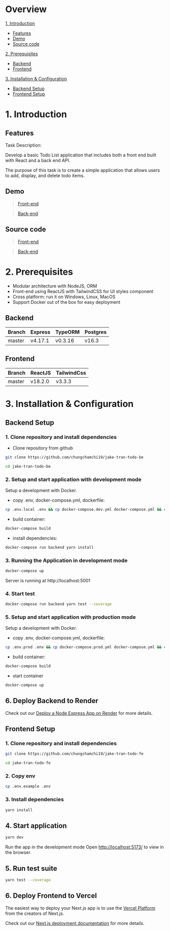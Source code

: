 # Overview

[1. Introduction](https://github.com/chungchamchi19/jake-tran-todo-be?tab=readme-ov-file#1-introduction)
- [Features](https://github.com/chungchamchi19/jake-tran-todo-be?tab=readme-ov-file#features)
- [Demo](https://github.com/chungchamchi19/jake-tran-todo-be?tab=readme-ov-file#demo)
- [Source code](https://github.com/chungchamchi19/jake-tran-todo-be?tab=readme-ov-file#source-code)

[2. Prerequisites](https://github.com/chungchamchi19/jake-tran-todo-be?tab=readme-ov-file#2-prerequisites)
- [Backend](https://github.com/chungchamchi19/jake-tran-todo-be?tab=readme-ov-file#backend)
- [Frontend](https://github.com/chungchamchi19/jake-tran-todo-be?tab=readme-ov-file#frontend)

[3. Installation & Configuration](https://github.com/chungchamchi19/jake-tran-todo-be?tab=readme-ov-file#3-installation--configuration)
- [Backend Setup](https://github.com/chungchamchi19/jake-tran-todo-be?tab=readme-ov-file#backend-setup)
- [Frontend Setup](https://github.com/chungchamchi19/jake-tran-todo-be?tab=readme-ov-file#frontend-setup)

# 1. Introduction

## Features

Task Description:

Develop a basic Todo List application that includes both a front end built with React and a back end API. 

The purpose of this task is to create a simple application that allows users to add, display, and delete todo items.

## Demo

> [Front-end](https://jake-tran-todo-fe.vercel.app/)

> [Back-end](https://jake-tran-todo-be.onrender.com)

## Source code

> [Front-end](https://github.com/chungchamchi19/jake-tran-todo-fe)

> [Back-end](https://github.com/chungchamchi19/jake-tran-todo-be)

# 2. Prerequisites
- Modular architecture with NodeJS, ORM
- Front-end using ReactJS with TailwindCSS for UI styles component
- Cross platform: run it on Windows, Linux, MacOS
- Support Docker out of the box for easy deployment

## Backend
                    
Branch  | Express | TypeORM | Postgres
-------|------ | -------|------
master  | v4.17.1 | v0.3.16 | v16.3

## Frontend
                    
Branch | ReactJS| TailwindCss 
-------| -------|------
master  | v18.2.0 | v3.3.3

# 3. Installation & Configuration

## Backend Setup

### 1. Clone repository and install dependencies
- Clone repository from github
```bash
git clone https://github.com/chungchamchi19/jake-tran-todo-be
```
```bash
cd jake-tran-todo-be
```

### 2. Setup and start application with development mode

Setup a development with Docker.

- copy .env, docker-compose.yml, dockerfile:

```bash
cp .env.local .env && cp docker-compose.dev.yml docker-compose.yml && cp Dockerfile.dev Dockerfile
```

- build container:

```bash
docker-compose build
```

- install dependencies:

```bash
docker-compose run backend yarn install
```

### 3. Running the Application in development mode

```bash
docker-compose up
```

Server is running at http://localhost:5001

### 4. Start test

```bash
docker-compose run backend yarn test --coverage
```

### 5. Setup and start application with production mode

Setup a development with Docker.

- copy .env, docker-compose.yml, dockerfile:

```bash
cp .env.prod .env && cp docker-compose.prod.yml docker-compose.yml && cp Dockerfile.prod Dockerfile
```

- build container:

```bash
docker-compose build
```

- start container

```bash
docker-compose up
```

## 6. Deploy Backend to Render

Check out our [Deploy a Node Express App on Render](https://docs.render.com/deploy-node-express-app) for more details.

## Frontend Setup

### 1. Clone repository and install dependencies

```bash
git clone https://github.com/chungchamchi19/jake-tran-todo-fe
```

```bash
cd jake-tran-todo-fe
```

### 2. Copy env
```bash
cp .env.example .env
```

### 3. Install dependencies
```bash
yarn install
```

## 4. Start application

```bash
yarn dev
```

Run the app in the development mode
Open [http://localhost:5173/](http://localhost:5173/) to view in the browser.

## 5. Run test suite

```bash
yarn test --coverage
```

## 6. Deploy Frontend to Vercel

The easiest way to deploy your Next.js app is to use the [Vercel Platform](https://vercel.com/new?utm_medium=default-template&filter=next.js&utm_source=create-next-app&utm_campaign=create-next-app-readme) from the creators of Next.js.

Check out our [Next.js deployment documentation](https://nextjs.org/docs/deployment) for more details.
